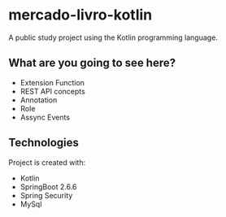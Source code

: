# mercado-livro-kotlin
A public study project using the Kotlin programming language.

## What are you going to see here?
* Extension Function
* REST API concepts
* Annotation
* Role
* Assync Events

## Technologies
Project is created with:
* Kotlin
* SpringBoot 2.6.6
* Spring Security
* MySql



